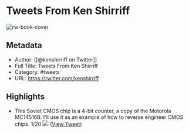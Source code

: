 # Tweets From Ken Shirriff

![rw-book-cover](https://pbs.twimg.com/profile_images/378800000419944081/0065e52846311fab658edf0e40e96849.jpeg)

## Metadata
- Author: [[@kenshirriff on Twitter]]
- Full Title: Tweets From Ken Shirriff
- Category: #tweets
- URL: https://twitter.com/kenshirriff

## Highlights
- This Soviet CMOS chip is a 4-bit counter, a copy of the Motorola MC14516B. I'll use it as an example of how to reverse engineer CMOS chips. 1/20 
  ![](https://pbs.twimg.com/media/GE8rBqIXAAAtZE-.jpg) ([View Tweet](https://twitter.com/kenshirriff/status/1751666094626967694))
